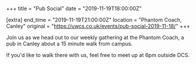 +++
title = "Pub Social"
date = "2019-11-19T18:00:00Z"

[extra]
end_time = "2019-11-19T21:00:00Z"
location = "Phantom Coach, Canley"
original = "https://uwcs.co.uk/events/pub-social-2019-11-18/"
+++

Join us as we head out to our weekly gathering at the Phantom Coach, a pub in Canley about a 15 minute walk from campus.

If you'd like to walk there with us, feel free to meet up at 6pm outside DCS.

